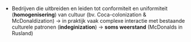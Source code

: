 - Bedrijven die uitbreiden en leiden tot conformiteit en uniformiteit (**homogenisering**) van cultuur (bv. Coca-colonization & McDonaldization)
	-> in praktijk vaak complexe interactie met bestaande culturele patronen (**indeginization**)
	-> **soms weerstand** (McDonalds in Rusland)